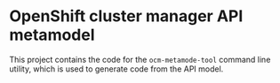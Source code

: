 # OpenShift cluster manager API metamodel

This project contains the code for the `ocm-metamode-tool` command line utility,
which is used to generate code from the API model.
